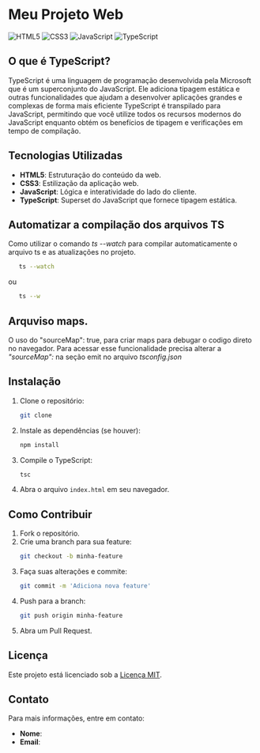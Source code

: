 # Meu Projeto Web

![HTML5](https://img.shields.io/badge/HTML5-E34F26?style=flat-square&logo=html5&logoColor=white)
![CSS3](https://img.shields.io/badge/CSS3-1572B6?style=flat-square&logo=css3&logoColor=white)
![JavaScript](https://img.shields.io/badge/JavaScript-F7DF1E?style=flat-square&logo=javascript&logoColor=black)
![TypeScript](https://img.shields.io/badge/TypeScript-007ACC?style=flat-square&logo=typescript&logoColor=white)

## O que é TypeScript?

TypeScript é uma linguagem de programação desenvolvida pela Microsoft que é um superconjunto do JavaScript. Ele adiciona tipagem estática e outras funcionalidades que ajudam a desenvolver aplicações grandes e complexas de forma mais eficiente
TypeScript é transpilado para JavaScript, permitindo que você utilize todos os recursos modernos do JavaScript enquanto obtém os benefícios de tipagem e verificações em tempo de compilação.

## Tecnologias Utilizadas

- **HTML5**: Estruturação do conteúdo da web.
- **CSS3**: Estilização da aplicação web.
- **JavaScript**: Lógica e interatividade do lado do cliente.
- **TypeScript**: Superset do JavaScript que fornece tipagem estática.

## Automatizar a compilação dos arquivos TS
Como utilizar o comando *ts --watch* para compilar automaticamente o arquivo ts e as atualizações no projeto. 
```bash
   ts --watch 
```
ou
```bash
   ts --w 
```
## Arquviso maps.
O uso do "sourceMap": true, para criar maps para debugar o codigo direto no navegador. 
Para acessar esse funcionalidade precisa alterar a *"sourceMap":* na seção emit no arquivo *tsconfig.json*
## Instalação

1. Clone o repositório:
   ```bash
   git clone 
   ```

2. Instale as dependências (se houver):
   ```bash
   npm install
   ```

3. Compile o TypeScript:
   ```bash
   tsc
   ```

4. Abra o arquivo `index.html` em seu navegador.

## Como Contribuir

1. Fork o repositório.
2. Crie uma branch para sua feature:
   ```bash
   git checkout -b minha-feature
   ```
3. Faça suas alterações e commite:
   ```bash
   git commit -m 'Adiciona nova feature'
   ```
4. Push para a branch:
   ```bash
   git push origin minha-feature
   ```
5. Abra um Pull Request.

## Licença

Este projeto está licenciado sob a [Licença MIT](LICENSE).

## Contato

Para mais informações, entre em contato:
- **Nome**:
- **Email**: 
